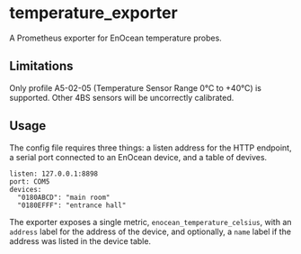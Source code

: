 # temperature_exporter

A Prometheus exporter for EnOcean temperature probes.

## Limitations

Only profile A5-02-05 (Temperature Sensor Range 0°C to +40°C) is supported. Other 4BS sensors will be uncorrectly calibrated.

## Usage

The config file requires three things: a listen address for the HTTP endpoint, a serial port connected to an EnOcean device,
and a table of devives.

```
listen: 127.0.0.1:8898
port: COM5
devices:
  "0180ABCD": "main room"
  "0180EFFF": "entrance hall"
```

The exporter exposes a single metric, `enocean_temperature_celsius`, with an `address` label for the address of the device, and optionally, 
a `name` label if the address was listed in the device table.